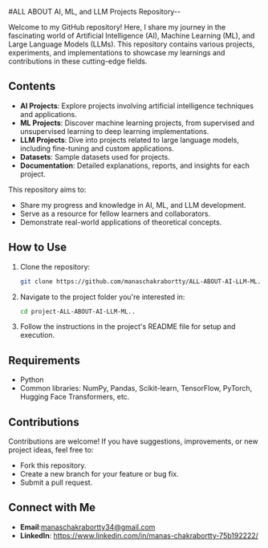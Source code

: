 #ALL ABOUT  AI, ML, and LLM Projects Repository--

Welcome to my GitHub repository! Here, I share my journey in the fascinating world of Artificial Intelligence (AI), Machine Learning (ML), and Large Language Models (LLMs). 
This repository contains various projects, experiments, and implementations to showcase my learnings and contributions in these cutting-edge fields.

## Contents

- **AI Projects**: Explore projects involving artificial intelligence techniques and applications.
- **ML Projects**: Discover machine learning projects, from supervised and unsupervised learning to deep learning implementations.
- **LLM Projects**: Dive into projects related to large language models, including fine-tuning and custom applications.
- **Datasets**: Sample datasets used for projects.
- **Documentation**: Detailed explanations, reports, and insights for each project.



This repository aims to:

- Share my progress and knowledge in AI, ML, and LLM development.
- Serve as a resource for fellow learners and collaborators.
- Demonstrate real-world applications of theoretical concepts.

## How to Use

1. Clone the repository:
   ```bash
   git clone https://github.com/manaschakrabortty/ALL-ABOUT-AI-LLM-ML..
   ```
2. Navigate to the project folder you're interested in:
   ```bash
   cd project-ALL-ABOUT-AI-LLM-ML..
   ```
3. Follow the instructions in the project's README file for setup and execution.

## Requirements

- Python 
- Common libraries: NumPy, Pandas, Scikit-learn, TensorFlow, PyTorch, Hugging Face Transformers, etc.

## Contributions

Contributions are welcome! If you have suggestions, improvements, or new project ideas, feel free to:

- Fork this repository.
- Create a new branch for your feature or bug fix.
- Submit a pull request.


## Connect with Me

- **Email**:manaschakrabortty34@gmail.com
- **LinkedIn**: https://www.linkedin.com/in/manas-chakrabortty-75b192222/



